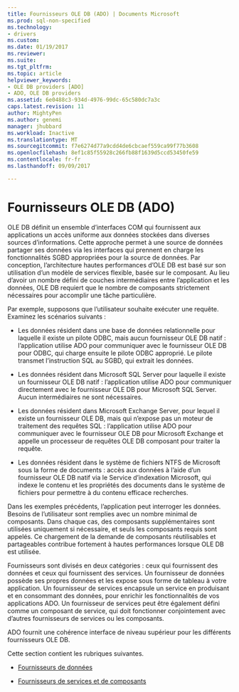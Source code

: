 ```yaml
---
title: Fournisseurs OLE DB (ADO) | Documents Microsoft
ms.prod: sql-non-specified
ms.technology:
- drivers
ms.custom: 
ms.date: 01/19/2017
ms.reviewer: 
ms.suite: 
ms.tgt_pltfrm: 
ms.topic: article
helpviewer_keywords:
- OLE DB providers [ADO]
- ADO, OLE DB providers
ms.assetid: 6e0488c3-934d-4976-99dc-65c580dc7a3c
caps.latest.revision: 11
author: MightyPen
ms.author: genemi
manager: jhubbard
ms.workload: Inactive
ms.translationtype: MT
ms.sourcegitcommit: f7e6274d77a9cdd4de6cbcaef559ca99f77b3608
ms.openlocfilehash: 8ef1c85f55928c266fb88f1639d5ccd53450fe59
ms.contentlocale: fr-fr
ms.lasthandoff: 09/09/2017

---
```

# <a name="ole-db-providers-ado"></a>Fournisseurs OLE DB (ADO)
OLE DB définit un ensemble d’interfaces COM qui fournissent aux applications un accès uniforme aux données stockées dans diverses sources d’informations. Cette approche permet à une source de données partager ses données via les interfaces qui prennent en charge les fonctionnalités SGBD appropriées pour la source de données. Par conception, l’architecture hautes performances d’OLE DB est basé sur son utilisation d’un modèle de services flexible, basée sur le composant. Au lieu d’avoir un nombre défini de couches intermédiaires entre l’application et les données, OLE DB requiert que le nombre de composants strictement nécessaires pour accomplir une tâche particulière.  
  
 Par exemple, supposons que l’utilisateur souhaite exécuter une requête. Examinez les scénarios suivants :  
  
-   Les données résident dans une base de données relationnelle pour laquelle il existe un pilote ODBC, mais aucun fournisseur OLE DB natif : l’application utilise ADO pour communiquer avec le fournisseur OLE DB pour ODBC, qui charge ensuite le pilote ODBC approprié. Le pilote transmet l’instruction SQL au SGBD, qui extrait les données.  
  
-   Les données résident dans Microsoft SQL Server pour laquelle il existe un fournisseur OLE DB natif : l’application utilise ADO pour communiquer directement avec le fournisseur OLE DB pour Microsoft SQL Server. Aucun intermédiaires ne sont nécessaires.  
  
-   Les données résident dans Microsoft Exchange Server, pour lequel il existe un fournisseur OLE DB, mais qui n’expose pas un moteur de traitement des requêtes SQL : l’application utilise ADO pour communiquer avec le fournisseur OLE DB pour Microsoft Exchange et appelle un processeur de requêtes OLE DB composant pour traiter la requête.  
  
-   Les données résident dans le système de fichiers NTFS de Microsoft sous la forme de documents : accès aux données à l’aide d’un fournisseur OLE DB natif via le Service d’indexation Microsoft, qui indexe le contenu et les propriétés des documents dans le système de fichiers pour permettre à du contenu efficace recherches.  
  
 Dans les exemples précédents, l’application peut interroger les données. Besoins de l’utilisateur sont remplies avec un nombre minimal de composants. Dans chaque cas, des composants supplémentaires sont utilisées uniquement si nécessaire, et seuls les composants requis sont appelés. Ce chargement de la demande de composants réutilisables et partageables contribue fortement à hautes performances lorsque OLE DB est utilisée.  
  
 Fournisseurs sont divisés en deux catégories : ceux qui fournissent des données et ceux qui fournissent des services. Un fournisseur de données possède ses propres données et les expose sous forme de tableau à votre application. Un fournisseur de services encapsule un service en produisant et en consommant des données, pour enrichir les fonctionnalités de vos applications ADO. Un fournisseur de services peut être également défini comme un composant de service, qui doit fonctionner conjointement avec d’autres fournisseurs de services ou les composants.  
  
 ADO fournit une cohérence interface de niveau supérieur pour les différents fournisseurs OLE DB.  
  
 Cette section contient les rubriques suivantes.  
  
-   [Fournisseurs de données](../../../ado/guide/data/data-providers.md)  
  
-   [Fournisseurs de services et de composants](../../../ado/guide/data/service-providers-and-components.md)

